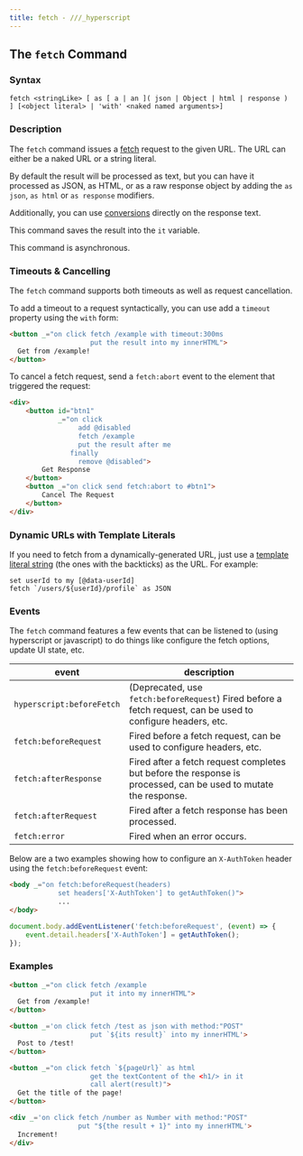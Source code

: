 ```yaml
---
title: fetch - ///_hyperscript
---
```


## The `fetch` Command

### Syntax

```ebnf
fetch <stringLike> [ as [ a | an ]( json | Object | html | response ) ] [<object literal> | 'with' <naked named arguments>]
```

### Description

The `fetch` command issues a [fetch](https://developer.mozilla.org/en-US/docs/Web/API/Fetch_API/Using_Fetch) request to the
given URL. The URL can either be a naked URL or a string literal.

By default the result will be processed as text, but you can have it processed
as JSON, as HTML, or as a raw response object by adding the `as json`, `as html`
or `as response` modifiers.

Additionally, you can use [conversions](/expressions/as) directly on the
response text.

This command saves the result into the `it` variable.

This command is asynchronous.

### Timeouts & Cancelling

The `fetch` command supports both timeouts as well as request cancellation.

To add a timeout to a request syntactically, you can use add a `timeout` property using the `with` form:

```html
<button _="on click fetch /example with timeout:300ms
                    put the result into my innerHTML">
  Get from /example!
</button>
```

To cancel a fetch request, send a `fetch:abort` event to the element that triggered the request:

```html
<div>
    <button id="btn1"
            _="on click
                 add @disabled
                 fetch /example
                 put the result after me
               finally
                 remove @disabled">
        Get Response
    </button>
    <button _="on click send fetch:abort to #btn1">
        Cancel The Request
    </button>
</div>
```

### Dynamic URLs with Template Literals

If you need to fetch from a dynamically-generated URL, just use a [template literal string](/expressions/string/) (the ones with the backticks) as the URL.  For example:

```hyperscript
set userId to my [@data-userId]
fetch `/users/${userId}/profile` as JSON
```

### Events

The `fetch` command features a few events that can be listened to (using hyperscript or javascript) to do things
like configure the fetch options, update UI state, etc.

|  event | description
|-------|-------------
|`hyperscript:beforeFetch`| (Deprecated, use `fetch:beforeRequest`) Fired before a fetch request, can be used to configure headers, etc.
|`fetch:beforeRequest`| Fired before a fetch request, can be used to configure headers, etc.
|`fetch:afterResponse`| Fired after a fetch request completes but before the response is processed, can be used to mutate the response.
|`fetch:afterRequest`| Fired after a fetch response has been processed.
|`fetch:error`| Fired when an error occurs.

Below are a two examples showing how to configure an `X-AuthToken` header using the `fetch:beforeRequest` event:

```html
<body _="on fetch:beforeRequest(headers)
            set headers['X-AuthToken'] to getAuthToken()">
            ...
</body>
```

```javascript
document.body.addEventListener('fetch:beforeRequest', (event) => {
    event.detail.headers['X-AuthToken'] = getAuthToken();
});
```

### Examples

```html
<button _="on click fetch /example
                    put it into my innerHTML">
  Get from /example!
</button>

<button _='on click fetch /test as json with method:"POST"
                    put `${its result}` into my innerHTML'>
  Post to /test!
</button>

<button _="on click fetch `${pageUrl}` as html
                    get the textContent of the <h1/> in it
                    call alert(result)">
  Get the title of the page!
</button>

<div _='on click fetch /number as Number with method:"POST"
                 put "${the result + 1}" into my innerHTML'>
  Increment!
</div>
```
